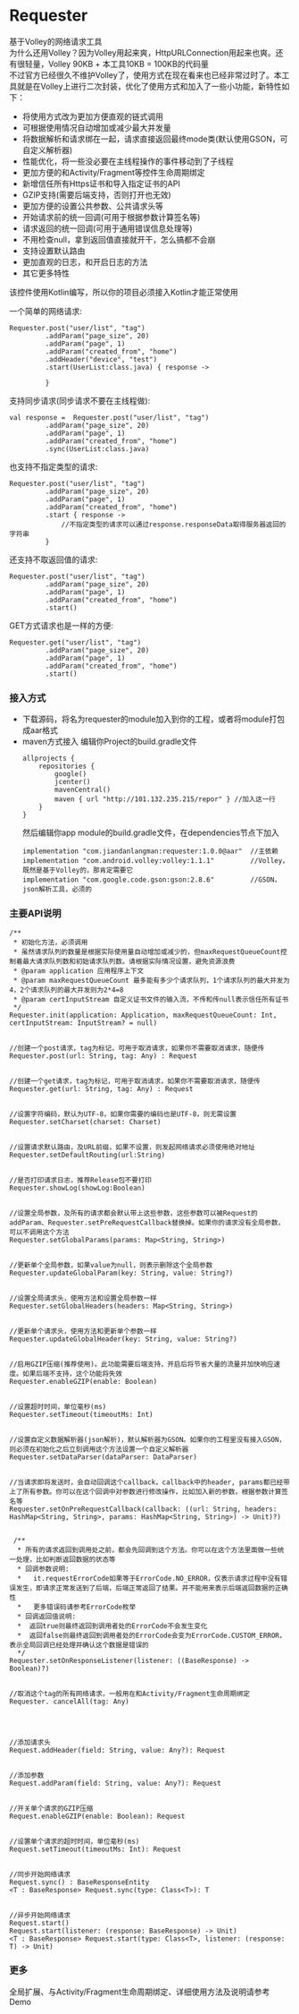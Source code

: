 # Requester
基于Volley的网络请求工具  
为什么还用Volley？因为Volley用起来爽，HttpURLConnection用起来也爽。还有很轻量，Volley
90KB + 本工具10KB = 100KB的代码量  
不过官方已经很久不维护Volley了，使用方式在现在看来也已经非常过时了。本工具就是在Volley上进行二次封装，优化了使用方式和加入了一些小功能，新特性如下：
- 将使用方式改为更加方便直观的链式调用
- 可根据使用情况自动增加或减少最大并发量
- 将数据解析和请求绑在一起，请求直接返回最终mode类(默认使用GSON，可自定义解析器)
- 性能优化，将一些没必要在主线程操作的事件移动到了子线程
- 更加方便的和Activity/Fragment等控件生命周期绑定
- 新增信任所有Https证书和导入指定证书的API
- GZIP支持(需要后端支持，否则打开也无效)
- 更加方便的设置公共参数、公共请求头等
- 开始请求前的统一回调(可用于根据参数计算签名等)
- 请求返回的统一回调(可用于通用错误信息处理等)
- 不用检查null，拿到返回值直接就开干，怎么搞都不会崩
- 支持设置默认路由
- 更加直观的日志，和开启日志的方法
- 其它更多特性

该控件使用Kotlin编写，所以你的项目必须接入Kotlin才能正常使用

一个简单的网络请求:
```
Requester.post("user/list", "tag")
         .addParam("page_size", 20)
         .addParam("page", 1)
         .addParam("created_from", "home")
         .addHeader("device", "test")
         .start(UserList:class.java) { response ->

         }
```
支持同步请求(同步请求不要在主线程做):
```
val response =  Requester.post("user/list", "tag")
         .addParam("page_size", 20)
         .addParam("page", 1)
         .addParam("created_from", "home")
         .sync(UserList:class.java)
```
也支持不指定类型的请求:
```
Requester.post("user/list", "tag")
         .addParam("page_size", 20)
         .addParam("page", 1)
         .addParam("created_from", "home")
         .start { response ->
             //不指定类型的请求可以通过response.responseData取得服务器返回的字符串
         }
```
还支持不取返回值的请求:
```
Requester.post("user/list", "tag")
         .addParam("page_size", 20)
         .addParam("page", 1)
         .addParam("created_from", "home")
         .start()
```
GET方式请求也是一样的方便:
```
Requester.get("user/list", "tag")
         .addParam("page_size", 20)
         .addParam("page", 1)
         .addParam("created_from", "home")
         .start()
```
### 接入方式
- 下载源码，将名为requester的module加入到你的工程，或者将module打包成aar格式
- maven方式接入
    编辑你Project的build.gradle文件
    ```
    allprojects {
        repositories {
            google()
            jcenter()
            mavenCentral()
            maven { url "http://101.132.235.215/repor" } //加入这一行
        }
    }
    ```
    然后编辑你app module的build.gradle文件，在dependencies节点下加入
    ```
    implementation "com.jiandanlangman:requester:1.0.0@aar"  //主依赖
    implementation "com.android.volley:volley:1.1.1"         //Volley，既然是基于Volley的，那肯定需要它
    implementation "com.google.code.gson:gson:2.8.6"         //GSON，json解析工具，必须的
    ```
### 主要API说明
```
/**
 * 初始化方法，必须调用
 * 虽然请求队列的数量是根据实际使用量自动增加或减少的，但maxRequestQueueCount控制着最大请求队列数和初始请求队列数。请根据实际情况设置，避免资源浪费
 * @param application 应用程序上下文
 * @param maxRequestQueueCount 最多能有多少个请求队列，1个请求队列的最大并发为4，2个请求队列的最大并发则为2*4=8
 * @param certInputStream 自定义证书文件的输入流，不传和传null表示信任所有证书
 */
Requester.init(application: Application, maxRequestQueueCount: Int, certInputStream: InputStream? = null)


//创建一个post请求，tag为标记，可用于取消请求，如果你不需要取消请求，随便传
Requester.post(url: String, tag: Any) : Request


//创建一个get请求，tag为标记，可用于取消请求，如果你不需要取消请求，随便传
Requester.get(url: String, tag: Any) : Request


//设置字符编码，默认为UTF-8，如果你需要的编码也是UTF-8，则无需设置
Requester.setCharset(charset: Charset)


//设置请求默认路由，及URL前缀，如果不设置，则发起网络请求必须使用绝对地址
Requester.setDefaultRouting(url:String)


//是否打印请求日志，推荐Release包不要打印
Requester.showLog(showLog:Boolean)


//设置全局参数，及所有的请求都会默认带上这些参数，这些参数可以被Request的addParam、Requester.setPreRequestCallback替换掉。如果你的请求没有全局参数，可以不调用这个方法
Requester.setGlobalParams(params: Map<String, String>)


//更新单个全局参数，如果value为null，则表示删除这个全局参数
Requester.updateGlobalParam(key: String, value: String?)


//设置全局请求头，使用方法和设置全局参数一样
Requester.setGlobalHeaders(headers: Map<String, String>)


//更新单个请求头，使用方法和更新单个参数一样
Requester.updateGlobalHeader(key: String, value: String?)


//启用GZIP压缩(推荐使用)。此功能需要后端支持，开启后将节省大量的流量并加快响应速度。如果后端不支持，这个功能将失效
Requester.enableGZIP(enable: Boolean)


//设置超时时间，单位毫秒(ms)
Requester.setTimeout(timeoutMs: Int)


//设置自定义数据解析器(json解析)，默认解析器为GSON。如果你的工程里没有接入GSON，则必须在初始化之后立刻调用这个方法设置一个自定义解析器
Requester.setDataParser(dataParser: DataParser)


//当请求即将发送时，会自动回调这个callback，callback中的header, params都已经带上了所有参数。你可以在这个回调中对参数进行修改操作，比如加入新的参数，根据参数计算签名等
Requester.setOnPreRequestCallback(callback: ((url: String, headers: HashMap<String, String>, params: HashMap<String, String>) -> Unit)?)


 /**
  * 所有的请求返回到调用处之前，都会先回调到这个方法。你可以在这个方法里面做一些统一处理，比如判断返回数据的状态等
  * 回调参数说明:
  *   it.requestErrorCode如果等于ErrorCode.NO_ERROR，仅表示请求过程中没有错误发生，即请求正常发送到了后端，后端正常返回了结果。并不能用来表示后端返回数据的正确性
  *   更多错误码请参考ErrorCode枚举
  * 回调返回值说明:
  *  返回true则最终返回到调用者处的ErrorCode不会发生变化
  *  返回false则最终返回到调用者处的ErrorCode会变为ErrorCode.CUSTOM_ERROR，表示全局回调已经处理并确认这个数据是错误的
  */
Requester.setOnResponseListener(listener: ((BaseResponse) -> Boolean)?)


//取消这个tag的所有网络请求，一般用在和Activity/Fragment生命周期绑定
Requester. cancelAll(tag: Any)




//添加请求头
Request.addHeader(field: String, value: Any?): Request


//添加参数
Request.addParam(field: String, value: Any?): Request


//开关单个请求的GZIP压缩
Request.enableGZIP(enable: Boolean): Request


//设置单个请求的超时时间，单位毫秒(ms)
Request.setTimeout(timeoutMs: Int): Request


//同步开始网络请求
Request.sync() : BaseResponseEntity
<T : BaseResponse> Request.sync(type: Class<T>): T


//异步开始网络请求
Request.start()
Request.start(listener: (response: BaseResponse) -> Unit)
<T : BaseResponse> Request.start(type: Class<T>, listener: (response: T) -> Unit) 
```
### 更多
全局扩展、与Activity/Fragment生命周期绑定、详细使用方法及说明请参考Demo